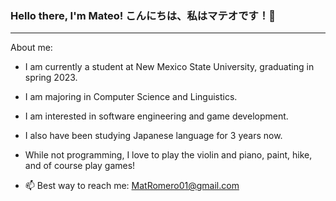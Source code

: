 ### Hello there, I'm Mateo! こんにちは、私はマテオです！👋
----

About me:

- I am currently a student at New Mexico State University, graduating in spring 2023.
- I am majoring in Computer Science and Linguistics.
- I am interested in software engineering and game development.
- I also have been studying Japanese language for 3 years now.
- While not programming, I love to play the violin and piano, paint, hike, and of course play games!

- 📫 Best way to reach me: MatRomero01@gmail.com
